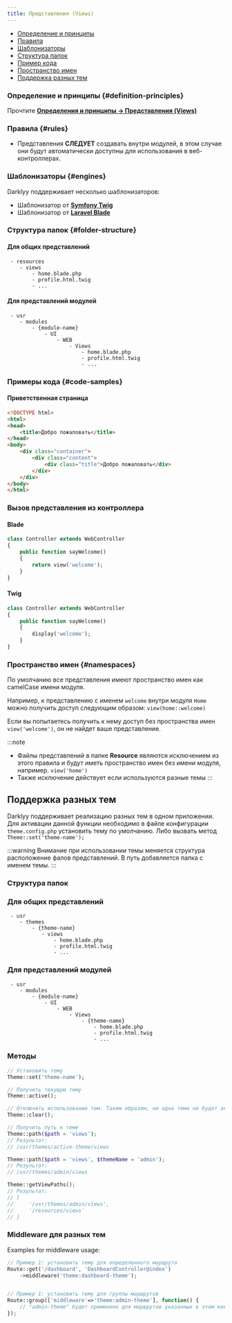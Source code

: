 ```yaml
---
title: Представления (Views)
---
```


- [Определение и принципы](#definition-principles)
- [Правила](#rules)
- [Шаблонизаторы](#engines)
- [Структура папок](#folder-structure)
- [Пример кода](#code-sample)
- [Пространство имен](#namespaces)
- [Поддержка разных тем](#themes)

### Определение и принципы {#definition-principles}

Прочтите [**Определения и принципы -> Представления (Views)**](/docs/Structure/Definitions/views)

### Правила {#rules}

- Представления **СЛЕДУЕТ** создавать внутри модулей, в этом случае они будут автоматически доступны для использования в веб-контроллерах.

### Шаблонизаторы {#engines}

Darklyy поддерживает несколько шаблонизаторов:
- Шаблонизатор от **[Symfony Twig](https://twig.symfony.com/)**
- Шаблонизатор от **[Laravel Blade](https://laravel.com/docs/9.x/blade)**

### Структура папок {#folder-structure}

#### Для общих представлений

```
 - resources       
    - views
        - home.blade.php
        - profile.html.twig
        - ...
```

#### Для представлений модулей

```
 - usr
    - modules
        - {module-name}
            - UI
                - WEB
                    - Views
                        - home.blade.php
                        - profile.html.twig
                        - ...
```

### Примеры кода {#code-samples}

#### Приветственная страница

```html
<!DOCTYPE html>
<html>
<head>
    <title>Добро пожаловать</title>
</head>
<body>
    <div class="container">
        <div class="content">
            <div class="title">Добро пожаловать</div>
        </div>
    </div>
</body>
</html>
```

### Вызов представления из контроллера
#### Blade

```php
class Controller extends WebController
{
    public function sayWelcome()
    {
        return view('welcome');
    }
}
```

#### Twig

```php
class Controller extends WebController
{
    public function sayWelcome()
    {
        display('welcome');
    }
}
```

### Пространство имен {#namespaces}

По умолчанию все представления имеют пространство имен как camelCase имени модуля.

Например, к представлению с именем `welcome` внутри модуля `Home` можно получить доступ следующим образом: `view(home::welcome)`

Если вы попытаетесь получить к нему доступ без пространства имен `view('welcome')`, он не найдет ваше представление.

:::note
- Файлы представлений в папке **Resource** являются исключением из этого правила и будут иметь пространство имен без имени модуля, например. `view('home')`
- Также исключение действует если используются разные темы
:::


## Поддержка разных тем

Darklyy поддерживает реализацию разных тем в одном приложении. Для активации данной функции необходимо в файле конфигурации `theme.config.php` установить тему по умолчанию. Либо вызвать метод `Theme::set('theme-name');`

:::warning
Внимание при использовании темы меняется структура расположение фалов представлений. В путь добавляется папка с именем темы.
:::
### Структура папок

### Для общих представлений

```
 - usr
    - themes
        - {theme-name}           
           - views
               - home.blade.php
               - profile.html.twig
               - ...
```

### Для представлений модулей

```
 - usr
    - modules
        - {module-name}
            - UI
                - WEB
                    - Views
                        - {theme-name}
                            - home.blade.php
                            - profile.html.twig
                            - ...
```

### Методы

```php
// Установить тему
Theme::set('theme-name');

// Получить текущую тему
Theme::active();

// Отключить использование тем. Таким образом, ни одна тема не будет активной.
Theme::clear();

// Получить путь к теме
Theme::path($path = 'views');
// Результат:
// /usr/themes/active-theme/views

Theme::path($path = 'views', $themeName = 'admin');
// Результат:
// /usr/themes/admin/views

Theme::getViewPaths();
// Результат:
// [
//     '/usr/themes/admin/views',
//     '/resources/views'
// ]

```

### Middleware для разных тем

Examples for middleware usage:
```php
// Пример 1: установить тему для определенного маршрута
Route::get('/dashboard', 'DashboardController@index')
    ->middleware('theme:dashboard-theme');


// Пример 1: установить тему для группы маршрутов
Route::group(['middleware'=>'theme:admin-theme'], function() {
    // "admin-theme" будет применено для маршрутов указанных в этом кейсе
});

```
